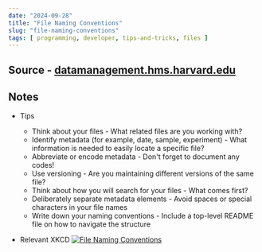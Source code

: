 ```yaml
---
date: "2024-09-28"
title: "File Naming Conventions"
slug: "file-naming-conventions"
tags: [ programming, developer, tips-and-tricks, files ]
---
```




## Source - [datamanagement.hms.harvard.edu][1]

## Notes
* Tips
  * Think about your files - What related files are you working with?
  * Identify metadata (for example, date, sample, experiment) - What information is needed to easily locate a specific file?
  * Abbreviate or encode metadata - Don't forget to document any codes!
  * Use versioning - Are you maintaining different versions of the same file?
  * Think about how you will search for your files - What comes first?
  * Deliberately separate metadata elements - Avoid spaces or special characters in your file names
  * Write down your naming conventions - Include a top-level README file on how to navigate the structure
* Relevant XKCD
  [![File Naming Conventions][2]][3]



  [1]: https://datamanagement.hms.harvard.edu/plan-design/file-naming-conventions
  [2]: https://imgs.xkcd.com/comics/documents_2x.png
  [3]: https://xkcd.com/1459/
